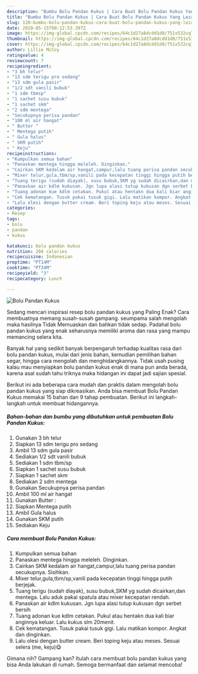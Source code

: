 ```yaml
---
description: "Bumbu Bolu Pandan Kukus | Cara Buat Bolu Pandan Kukus Yang Lezat Sekali"
title: "Bumbu Bolu Pandan Kukus | Cara Buat Bolu Pandan Kukus Yang Lezat Sekali"
slug: 120-bumbu-bolu-pandan-kukus-cara-buat-bolu-pandan-kukus-yang-lezat-sekali
date: 2020-05-15T00:12:53.397Z
image: https://img-global.cpcdn.com/recipes/64c1d27a8dcdd1d0/751x532cq70/bolu-pandan-kukus-foto-resep-utama.jpg
thumbnail: https://img-global.cpcdn.com/recipes/64c1d27a8dcdd1d0/751x532cq70/bolu-pandan-kukus-foto-resep-utama.jpg
cover: https://img-global.cpcdn.com/recipes/64c1d27a8dcdd1d0/751x532cq70/bolu-pandan-kukus-foto-resep-utama.jpg
author: Lillie McCoy
ratingvalue: 4
reviewcount: 7
recipeingredient:
- "3 bh telur"
- "13 sdm terigu pro sedang"
- "13 sdm gula pasir"
- "1/2 sdt vanili bubuk"
- "1 sdm tbmsp"
- "1 sachet susu bubuk"
- "1 sachet skm"
- "2 sdm mentega"
- "Secukupnya perisa pandan"
- "100 ml air hangat"
- " Butter "
- " Mentega putih"
- " Gula halus"
- " SKM putih"
- " Keju"
recipeinstructions:
- "Kumpulkan semua bahan"
- "Panaskan mentega hingga meleleh. Dinginkan."
- "Cairkan SKM kedalam air hangat,campur,lalu tuang perisa pandan secukupnya. Sisihkan."
- "Mixer telur,gula,tbm/sp,vanili pada kecepatan tinggi hingga putih berjejak."
- "Tuang terigu (sudah diayak), susu bubuk,SKM yg sudah dicairkan,dan mentega. Lalu aduk pakai spatula atau mixer kecepatan rendah."
- "Panaskan air kdlm kukusan. Jgn lupa alasi tutup kukusan dgn serbet bersih"
- "Tuang adonan kue kdlm cetakan. Pukul atau hentakn dua kali biar anginnya keluar. Lalu kukus slm 20menit."
- "Cek kematangan. Tusuk pakai tusuk gigi. Lalu matikan kompor. Angkat dan dinginkan."
- "Lalu olesi dengan butter cream. Beri toping keju atau meses. Sesuai selera (me, keju)😋"
categories:
- Resep
tags:
- bolu
- pandan
- kukus

katakunci: bolu pandan kukus 
nutrition: 204 calories
recipecuisine: Indonesian
preptime: "PT14M"
cooktime: "PT34M"
recipeyield: "3"
recipecategory: Lunch

---
```



![Bolu Pandan Kukus](https://img-global.cpcdn.com/recipes/64c1d27a8dcdd1d0/751x532cq70/bolu-pandan-kukus-foto-resep-utama.jpg)

Sedang mencari inspirasi resep bolu pandan kukus yang Paling Enak? Cara membuatnya memang susah-susah gampang. seumpama salah mengolah maka hasilnya Tidak Memuaskan dan bahkan tidak sedap. Padahal bolu pandan kukus yang enak seharusnya memiliki aroma dan rasa yang mampu memancing selera kita.

Banyak hal yang sedikit banyak berpengaruh terhadap kualitas rasa dari bolu pandan kukus, mulai dari jenis bahan, kemudian pemilihan bahan segar, hingga cara mengolah dan menghidangkannya. Tidak usah pusing kalau mau menyiapkan bolu pandan kukus enak di mana pun anda berada, karena asal sudah tahu triknya maka hidangan ini dapat jadi sajian spesial.




Berikut ini ada beberapa cara mudah dan praktis dalam mengolah bolu pandan kukus yang siap dikreasikan. Anda bisa membuat Bolu Pandan Kukus memakai 15 bahan dan 9 tahap pembuatan. Berikut ini langkah-langkah untuk membuat hidangannya.

<!--inarticleads1-->

##### Bahan-bahan dan bumbu yang dibutuhkan untuk pembuatan Bolu Pandan Kukus:

1. Gunakan 3 bh telur
1. Siapkan 13 sdm terigu pro sedang
1. Ambil 13 sdm gula pasir
1. Sediakan 1/2 sdt vanili bubuk
1. Sediakan 1 sdm tbm/sp
1. Siapkan 1 sachet susu bubuk
1. Siapkan 1 sachet skm
1. Sediakan 2 sdm mentega
1. Gunakan Secukupnya perisa pandan
1. Ambil 100 ml air hangat
1. Gunakan  Butter :
1. Siapkan  Mentega putih
1. Ambil  Gula halus
1. Gunakan  SKM putih
1. Sediakan  Keju




<!--inarticleads2-->

##### Cara membuat Bolu Pandan Kukus:

1. Kumpulkan semua bahan
1. Panaskan mentega hingga meleleh. Dinginkan.
1. Cairkan SKM kedalam air hangat,campur,lalu tuang perisa pandan secukupnya. Sisihkan.
1. Mixer telur,gula,tbm/sp,vanili pada kecepatan tinggi hingga putih berjejak.
1. Tuang terigu (sudah diayak), susu bubuk,SKM yg sudah dicairkan,dan mentega. Lalu aduk pakai spatula atau mixer kecepatan rendah.
1. Panaskan air kdlm kukusan. Jgn lupa alasi tutup kukusan dgn serbet bersih
1. Tuang adonan kue kdlm cetakan. Pukul atau hentakn dua kali biar anginnya keluar. Lalu kukus slm 20menit.
1. Cek kematangan. Tusuk pakai tusuk gigi. Lalu matikan kompor. Angkat dan dinginkan.
1. Lalu olesi dengan butter cream. Beri toping keju atau meses. Sesuai selera (me, keju)😋




Gimana nih? Gampang kan? Itulah cara membuat bolu pandan kukus yang bisa Anda lakukan di rumah. Semoga bermanfaat dan selamat mencoba!
